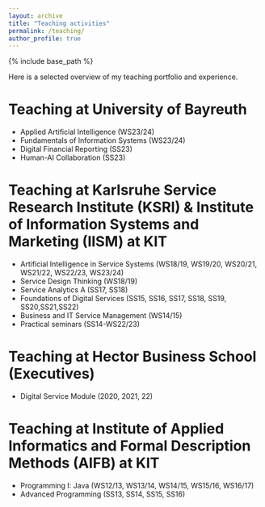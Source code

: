 ```yaml
---
layout: archive
title: "Teaching activities"
permalink: /teaching/
author_profile: true
---
```


{% include base_path %}

Here is a selected overview of my teaching portfolio and experience.

Teaching at University of Bayreuth
======
* Applied Artificial Intelligence (WS23/24)
* Fundamentals of Information Systems (WS23/24)
* Digital Financial Reporting (SS23)
* Human-AI Collaboration (SS23)

Teaching at Karlsruhe Service Research Institute (KSRI) & Institute of Information Systems and Marketing (IISM) at KIT
======
* Artificial Intelligence in Service Systems (WS18/19, WS19/20, WS20/21, WS21/22, WS22/23, WS23/24)
* Service Design Thinking (WS18/19)
* Service Analytics A (SS17, SS18)
* Foundations of Digital Services (SS15, SS16, SS17, SS18, SS19, SS20,SS21,SS22)
* Business and IT Service Management (WS14/15)
* Practical seminars (SS14-WS22/23)

Teaching at Hector Business School (Executives)
======
* Digital Service Module (2020, 2021, 22)
  
Teaching at Institute of Applied Informatics and Formal Description Methods (AIFB) at KIT
======
* Programming I: Java (WS12/13, WS13/14, WS14/15, WS15/16, WS16/17)
* Advanced Programming (SS13, SS14, SS15, SS16)
